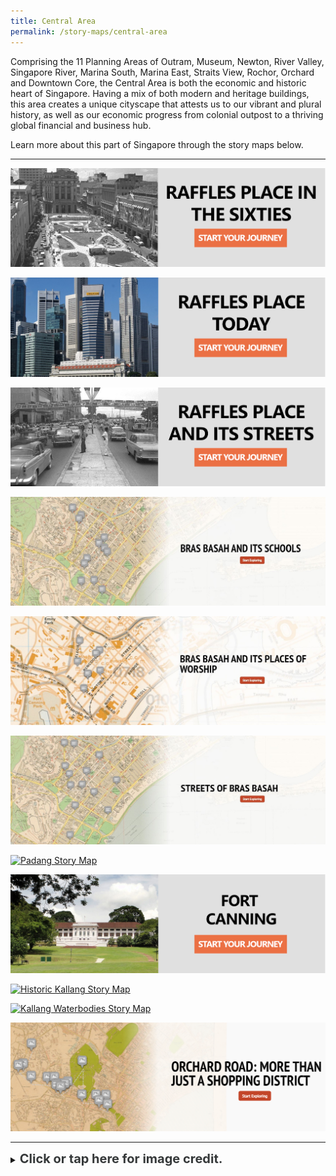 ```yaml
---
title: Central Area
permalink: /story-maps/central-area
---
```

Comprising the 11 Planning Areas of Outram, Museum, Newton, River Valley, Singapore River, Marina South, Marina East, Straits View,  Rochor, Orchard and Downtown Core, the Central Area is both the economic and historic heart of Singapore. Having a mix of both modern and heritage buildings, this area creates a unique cityscape that attests us to our vibrant and plural history, as well as our economic progress from colonial outpost to a thriving global financial and business hub.

Learn more about this part of Singapore through the story maps below.

__________

[![Raffles Place in the Sixties Story Map](/images/storymap-image-raffles-place-sixties.png)](https://nlb.geoicon.com/spatialdiscovery/storymaps/mapbox/index.html)

[![Raffles Place Today Story Map](/images/storymap-image-raffles-place-today.png)](/resource-room/story-maps/raffles-place-today)

[![Raffles Place Streets Story Map](/images/storymap-image-raffles-streets.png)](/resource-room/story-maps/streets-of-raffles-place)

[![Bras Basah Schools Story Map](/images/storymap-image-bras-basah-schools.png)](/resource-room/story-maps/bras-basah-schools)

[![Raffles Place Worship Story Map](/images/storymap-image-bras-basah-worship.png)](/resource-room/story-maps/bras-basah-worship)

[![Bras Basah Streets Story Map](/images/storymap-image-bras-basah-streets.png)](/resource-room/story-maps/bras-basah-streets)

[![Padang Story Map](/images/storymap-image-padang.png)](/resource-room/story-maps/padang) 

[![Fort Canning Story Map](/images/storymap-image-fort-canning.png)](/resource-room/story-maps/fort-canning) 

[![Historic Kallang Story Map](/images/storymap-image-historic-kallang.png)](/resource-room/story-maps/historic-kallang)

[![Kallang Waterbodies Story Map](/images/storymap-image-kallang-waterbodies-parks.png)](/resource-room/story-maps/the-green-and-blue-of-kallang)

[![Historic Kallang Story Map](/images/storymap-image-orchard-road.png)](/resource-room/story-maps/orchard-road)

_______

<details>
<summary><span style="font-weight: 700; font-size: 20px; font-style: normal; color:#353839">Click or tap here for image credit.</span></summary>
<br>	
<span style="font-weight: 400; font-size: 20px; font-style: normal; color:#778899">1. Old Raffles Place photo via National Archives of Singapore
<br>2. Present day Raffles Place photo by Jukkabrother [CC BY-SA 4.0]
<br>3. Raffles Place streets photo via PictureSG [CC BY-SA 4.0]
<br>4. Bras Basah schools photo by Chen Siyuan [CC BY-SA 4.0]
<br>5. Bras Basah places of Worship photo by Zhenkang [CC BY-SA 4.0]
<br>6. Bras Basah streets photo by Choo Yut Shing via Flickr
<br>7. Civic District photo by Bob T [CC BY-SA 4.0]
<br>8. Fort Canning photo by KTPH [CC BY-SA 4.0]
<br>9. Old Kallang photo by KTPH [CC BY-SA 4.0]
<br>10. Present day Kallang photo by KTPH [CC BY-SA 4.0]
<br>11. Orchard Road photo by KTPH [CC BY-SA 4.0]
</span>
	
</details>